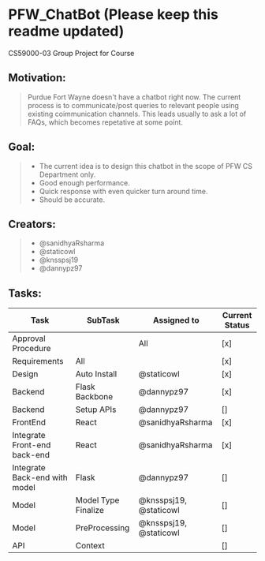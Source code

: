 # PFW_ChatBot (Please keep this readme updated)

CS59000-03 Group Project for Course

## Motivation:
> Purdue Fort Wayne doesn't have a chatbot right now. The current process is to communicate/post queries to relevant people using existing coimmunication channels. This leads usually to ask a lot of FAQs, which becomes repetative at some point.

## Goal:
> * The current idea is to design this chatbot in the scope of PFW CS Department only.
> * Good enough performance.
> * Quick response with even quicker turn around time.
> * Should be accurate.

## Creators:
> * @sanidhyaRsharma
> * @staticowl
> * @knsspsj19
> * @dannypz97

## Tasks:
| Task           |SubTask| Assigned to   | Current Status | 
|----------------|-------|---------------|----------------|
|Approval Procedure||All|[x]|
|Requirements|All||[x]|
|Design|Auto Install|@staticowl|[x]|
|Backend|Flask Backbone|@dannypz97|[x]|
|Backend|Setup APIs|@dannypz97|[]|
|FrontEnd|React|@sanidhyaRsharma|[x]|
|Integrate Front-end back-end|React|@sanidhyaRsharma|[x]|
|Integrate Back-end with model|Flask|@dannypz97|[]|
|Model|Model Type Finalize|@knsspsj19, @staticowl|[]|
|Model|PreProcessing|@knsspsj19, @staticowl|[]|
|API|Context||[]|
